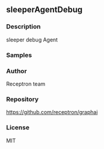 ## sleeperAgentDebug

### Description

sleeper debug Agent

### Samples



### Author

Receptron team

### Repository

https://github.com/receptron/graphai


### License

MIT

